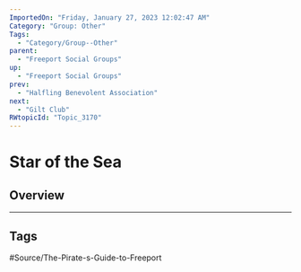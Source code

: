 ```yaml
---
ImportedOn: "Friday, January 27, 2023 12:02:47 AM"
Category: "Group: Other"
Tags:
  - "Category/Group--Other"
parent:
  - "Freeport Social Groups"
up:
  - "Freeport Social Groups"
prev:
  - "Halfling Benevolent Association"
next:
  - "Gilt Club"
RWtopicId: "Topic_3170"
---
```

# Star of the Sea
## Overview

---
## Tags
#Source/The-Pirate-s-Guide-to-Freeport

